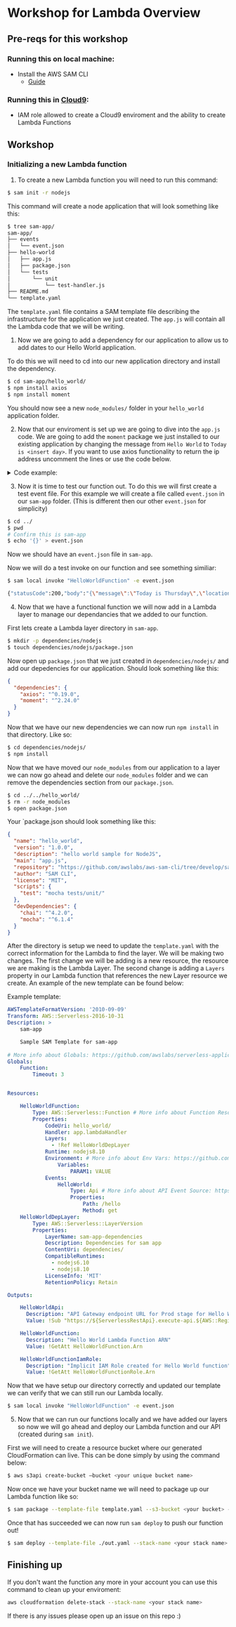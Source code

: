 # Workshop for Lambda Overview

## Pre-reqs for this workshop

### Running this on local machine:

- Install the AWS SAM CLI
  - [Guide](https://docs.aws.amazon.com/serverless-application-model/latest/developerguide/serverless-sam-cli-install.html)

### Running this in [Cloud9](https://us-east-1.console.aws.amazon.com/cloud9/home):

- IAM role allowed to create a Cloud9 enviroment and the ability to create Lambda Functions

## Workshop

### Initializing a new Lambda function

1. To create a new Lambda function you will need to run this command:

```bash
$ sam init -r nodejs
```

This command will create a node application that will look something like this:

```bash
$ tree sam-app/
sam-app/
├── events
│   └── event.json
├── hello-world
│   ├── app.js
│   ├── package.json
│   └── tests
│       └── unit
│           └── test-handler.js
├── README.md
└── template.yaml
```

The `template.yaml` file contains a SAM template file describing the infrastructure for the application we just created. The `app.js` will contain all the Lambda code that we will be writing.

1. Now we are going to add a dependency for our application to allow us to add dates to our Hello World application.

To do this we will need to cd into our new application directory and install the dependency.

```bash
$ cd sam-app/hello_world/
$ npm install axios
$ npm install moment
```

You should now see a new `node_modules/` folder in your `hello_world` application folder.

2. Now that our enviroment is set up we are going to dive into the `app.js` code. We are going to add the `moment` package we just installed to our existing application by changing the message from `Hello World` to `Today is <insert day>`. If you want to use axios functionality to return the ip address uncomment the lines or use the code below.

<details>
  <summary>Code example:</summary>
  
  This is an example of what your code could look like:

  ```javascript
  const moment = require('moment');

  const axios = require('axios')
  const url = 'http://checkip.amazonaws.com/';
  let response;

  exports.lambdaHandler = async (event, context) => {
      try {
          const ret = await axios(url);
          response = {
              'statusCode': 200,
              'body': JSON.stringify({
                  message: `Today is ${ moment().format('dddd')}`,
                  location: ret.data.trim()
              })
          }
      } catch (err) {
          console.log(err);
          return err;
      }

      return response
  };
  ```
</details>

3. Now it is time to test our function out. To do this we will first create a test event file. For this example we will create a file called `event.json` in our `sam-app` folder. (This is different then our other `event.json` for simplicity)

```bash
$ cd ../
$ pwd
# Confirm this is sam-app
$ echo '{}' > event.json
```

Now we should have an `event.json` file in `sam-app`.

Now we will do a test invoke on our function and see something similiar:

```bash
$ sam local invoke "HelloWorldFunction" -e event.json

{"statusCode":200,"body":"{\"message\":\"Today is Thursday\",\"location\":\"54.208.174.178\"}"}
```

4. Now that we have a functional function we will now add in a Lambda layer to manage our dependancies that we added to our function.

First lets create a Lambda layer directory in `sam-app`.

```bash
$ mkdir -p dependencies/nodejs
$ touch dependencies/nodejs/package.json
```

Now open up `package.json` that we just created in `dependencies/nodejs/` and add our depedencies for our application. Should look something like this:

```json
{
  "dependencies": {
    "axios": "^0.19.0",
    "moment": "^2.24.0"
  }
}
```

Now that we have our new dependencies we can now run `npm install` in that directory. Like so:

```bash
$ cd dependencies/nodejs/
$ npm install
```

Now that we have moved our `node_modules` from our application to a layer we can now go ahead and delete our `node_modules` folder and we can remove the dependencies section from our `package.json`. 

```bash
$ cd ../../hello_world/
$ rm -r node_modules
$ open package.json
```

<detail>
  <summary>Your `package.json should look something like this:</summary>

  ```json
  {
    "name": "hello_world",
    "version": "1.0.0",
    "description": "hello world sample for NodeJS",
    "main": "app.js",
    "repository": "https://github.com/awslabs/aws-sam-cli/tree/develop/samcli/local/init/templates/cookiecutter-aws-sam-hello-nodejs",
    "author": "SAM CLI",
    "license": "MIT",
    "scripts": {
      "test": "mocha tests/unit/"
    },
    "devDependencies": {
      "chai": "^4.2.0",
      "mocha": "^6.1.4"
    }
  }
  ```
</detail>


After the directory is setup we need to update the `template.yaml` with the correct information for the Lambda to find the layer. We will be making two changes. The first change we will be adding is a new resource, the resource we are making is the Lambda Layer. The second change is adding a `Layers` property in our Lambda function that references the new Layer resource we create. An example of the new template can be found below:

<detail>
  <summary>Example template:</summary>

  ```yaml
  AWSTemplateFormatVersion: '2010-09-09'
  Transform: AWS::Serverless-2016-10-31
  Description: >
      sam-app

      Sample SAM Template for sam-app
      
  # More info about Globals: https://github.com/awslabs/serverless-application-model/blob/master/docs/globals.rst
  Globals:
      Function:
          Timeout: 3


  Resources:

      HelloWorldFunction:
          Type: AWS::Serverless::Function # More info about Function Resource: https://github.com/awslabs/serverless-application-model/blob/master/versions/2016-10-31.md#awsserverlessfunction
          Properties:
              CodeUri: hello_world/
              Handler: app.lambdaHandler
              Layers:
                - !Ref HelloWorldDepLayer
              Runtime: nodejs8.10
              Environment: # More info about Env Vars: https://github.com/awslabs/serverless-application-model/blob/master/versions/2016-10-31.md#environment-object
                  Variables:
                      PARAM1: VALUE
              Events:
                  HelloWorld:
                      Type: Api # More info about API Event Source: https://github.com/awslabs/serverless-application-model/blob/master/versions/2016-10-31.md#api
                      Properties:
                          Path: /hello
                          Method: get
      HelloWorldDepLayer:
          Type: AWS::Serverless::LayerVersion
          Properties:
              LayerName: sam-app-dependencies
              Description: Dependencies for sam app
              ContentUri: dependencies/
              CompatibleRuntimes:
                - nodejs6.10
                - nodejs8.10
              LicenseInfo: 'MIT'
              RetentionPolicy: Retain

  Outputs:

      HelloWorldApi:
        Description: "API Gateway endpoint URL for Prod stage for Hello World function"
        Value: !Sub "https://${ServerlessRestApi}.execute-api.${AWS::Region}.amazonaws.com/Prod/hello/"

      HelloWorldFunction:
        Description: "Hello World Lambda Function ARN"
        Value: !GetAtt HelloWorldFunction.Arn

      HelloWorldFunctionIamRole:
        Description: "Implicit IAM Role created for Hello World function"
        Value: !GetAtt HelloWorldFunctionRole.Arn

  ```
</detail>

Now that we have setup our directory correctly and updated our template we can verify that we can still run our Lambda locally.

```bash
$ sam local invoke "HelloWorldFunction" -e event.json
```

5. Now that we can run our functions locally and we have added our layers so now we will go ahead and deploy our Lambda function and our API (created during `sam init`).

First we will need to create a resource bucket where our generated CloudFormation can live. This can be done simply by using the command below:

```bash
$ aws s3api create-bucket –bucket <your unique bucket name>
```

Now once we have your bucket name we will need to package up our Lambda function like so:

```bash
$ sam package --template-file template.yaml --s3-bucket <your bucket> --output-template-file out.yaml
```

Once that has succeeded we can now run `sam deploy` to push our function out!

```bash
$ sam deploy --template-file ./out.yaml --stack-name <your stack name> --capabilities CAPABILITY_IAM
```

## Finishing up

If you don't want the function any more in your account you can use this command to clean up your enviroment:

```bash
aws cloudformation delete-stack --stack-name <your stack name>
```

If there is any issues please open up an issue on this repo :)